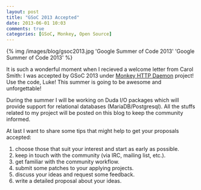 ```yaml
---
layout: post
title: "GSoC 2013 Accepted"
date: 2013-06-01 10:03
comments: true
categories: [GSoC, Monkey, Open Source]
---
```


{% img /images/blog/gsoc2013.jpg 'Google Summer of Code 2013' 'Google Summer of Code 2013' %}

It is such a wonderful moment when I recieved a welcome letter from Carol Smith:
I was accepted by GSoC 2013 under [Monkey HTTP Daemon](http://monkey-project.com) project!
Use the code, Luke! This summer is going to be awesome and unforgettable!

During the summer I will be working on Duda I/O packages which will provide
support for relational databases (MariaDB/Postgresql). All the stuffs related to
my project will be posted on this blog to keep the community informed.

At last I want to share some tips that might help to get your proposals accepted:

1. choose those that suit your interest and start as early as possible.
2. keep in touch with the community (via IRC, mailing list, etc.).
3. get familiar with the community workflow.
4. submit some patches to your applying projects.
5. discuss your ideas and request some feedback.
6. write a detailed proposal about your ideas.
<!-- more -->
